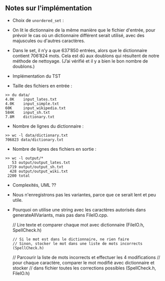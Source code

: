 ## Notes sur l'implémentation

- Choix de `unordered_set` :

- On lit le dictionnaire de la même manière que le fichier d'entrée, pour prévoir le cas où un dictionnaire différent serait utilisé, avec des majuscules ou d'autres caractères.

- Dans le set, il n’y a que 637’850 entrées, alors que le dictionnaire contient 706’824 mots. Cela est dû aux doublons qui résultent de notre méthode de nettoyage. (J’ai vérifié et il y a bien le bon nombre de doublons.)

- Implémentation du TST

- Taille des fichiers en entrée :
```
>> du data/
4.0K    input_lates.txt
4.0K    input_simple.txt
60K     input_wikipedia.txt
584K    input_sh.txt
7.8M    dictionary.txt
```

- Nombre de lignes du dictionnaire :
```
>> wc -l data/dictionary.txt
706823 data/dictionary.txt
```

- Nombre de lignes des fichiers en sortie :
```
>> wc -l output/*
   53 output/output_lates.txt
 1719 output/output_sh.txt
  428 output/output_wiki.txt
 2200 total
```

- Complexités, UML ??
- Nous n'enregistrons pas les variantes, parce que ce serait lent et peu utile.
- Pourquoi on utilise une string avec les caractères autorisés dans generateAllVariants, mais pas dans FileIO.cpp.

   // Lire texte et comparer chaque mot avec dictionnaire (FileIO.h, SpellCheck.h)

      // Si le mot est dans le dictionnaire, ne rien faire
      // Sinon, stocker le mot dans une liste de mots incorrects (SpellCheck.h)

   // Parcourir la liste de mots incorrects et effectuer les 4 modifications
   // pour chaque caractère, comparer le mot modifié avec dictionnaire et stocker
   // dans fichier toutes les corrections possibles (SpellCheck.h, FileIO.h)
